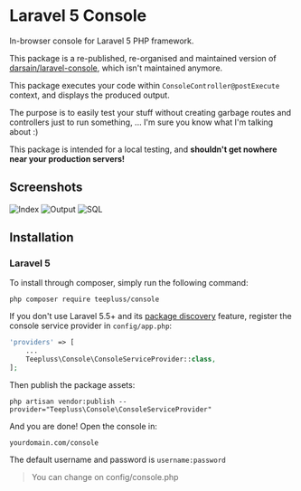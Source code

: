 # Laravel 5 Console

In-browser console for Laravel 5 PHP framework.

This package is a re-published, re-organised and maintained version of [darsain/laravel-console](https://github.com/darsain/laravel-console), which isn't maintained anymore.

This package executes your code within `ConsoleController@postExecute` context, and displays the produced output.

The purpose is to easily test your stuff without creating garbage routes and controllers just to run something, ...
I'm sure you know what I'm talking about :)

This package is intended for a local testing, and **shouldn't get nowhere near your production servers!**

## Screenshots

![Index](http://i.imgur.com/SaDPurm.png)
![Output](http://i.imgur.com/YezliAi.png)
![SQL](http://i.imgur.com/BLs7wnW.png)

## Installation

### Laravel 5

To install through composer, simply run the following command:

```
php composer require teepluss/console
```

If you don't use Laravel 5.5+ and its [package discovery](https://laravel.com/docs/5.5/packages#package-discovery) feature, register the console service provider in `config/app.php`:

```php
'providers' => [
	...
	Teepluss\Console\ConsoleServiceProvider::class,
];
```

Then publish the package assets:

```
php artisan vendor:publish --provider="Teepluss\Console\ConsoleServiceProvider"
```

And you are done! Open the console in:

```
yourdomain.com/console
```

The default username and password is `username:password`
> You can change on config/console.php

